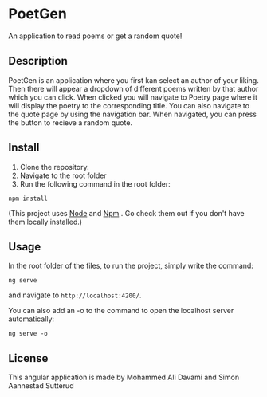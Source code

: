 # PoetGen

An application to read poems or get a random quote!

## Description

PoetGen is an application where you first kan select an author of your liking. Then there will appear a dropdown of different poems written by that author which you can click. When clicked you will navigate to Poetry page where it will display the poetry to the corresponding title. You can also navigate to the quote page by using the navigation bar. When navigated, you can press the button to recieve a random quote. 

## Install

1. Clone the repository.
2. Navigate to the root folder
3. Run the following command in the root folder: 

```
npm install
```

(This project uses <a href="https://nodejs.org/en/">Node</a>  and <a href="https://www.npmjs.com/">Npm</a> . Go check them out if you don't have them locally installed.)

## Usage
In the root folder of the files, to run the project, simply write the command:

```
ng serve
```
and navigate to `http://localhost:4200/`.

You can also add an -o to the command to open the localhost server automatically:

```
ng serve -o
```
## License
This angular application is made by Mohammed Ali Davami and Simon Aannestad Sutterud
